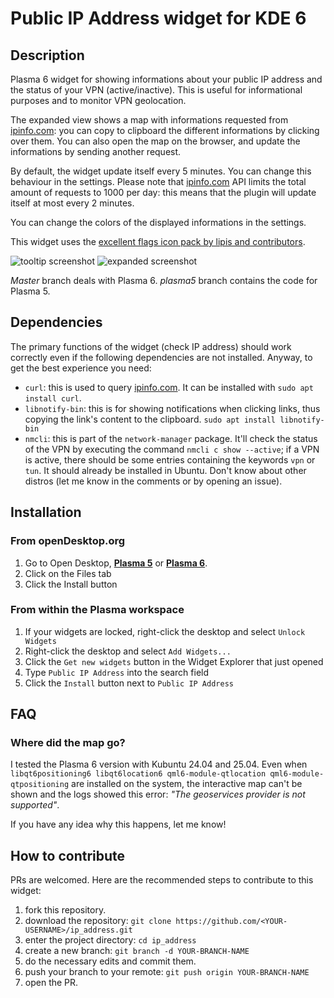 # Public IP Address widget for KDE 6

## Description

Plasma 6 widget for showing informations about your public IP address and the status of your VPN (active/inactive). This is useful for informational purposes and to monitor VPN geolocation.

The expanded view shows a map with informations requested from [ipinfo.com](https://ipinfo.io/): you can copy to clipboard the different informations by clicking over them. You can also open the map on the browser, and update the informations by sending another request.

By default, the widget update itself every 5 minutes. You can change this behaviour in the settings. Please note that [ipinfo.com](https://ipinfo.io/) API limits the total amount of requests to 1000 per day: this means that the plugin will update itself at most every 2 minutes.

You can change the colors of the displayed informations in the settings.

This widget uses the [excellent flags icon pack by lipis and contributors](https://github.com/lipis/flag-icon-css).

![tooltip screenshot](screenshots/screenshot_4.png)
![expanded screenshot](screenshots/screenshot_3.png)

*Master* branch deals with Plasma 6. *plasma5* branch contains the code for Plasma 5.

## Dependencies

The primary functions of the widget (check IP address) should work correctly even if the following dependencies are not installed. Anyway, to get the best experience you need:

* `curl`: this is used to query [ipinfo.com](https://ipinfo.io/). It can be installed with `sudo apt install curl`.
* `libnotify-bin`: this is for showing notifications when clicking links, thus copying the link's content to the clipboard.
`sudo apt install libnotify-bin`
* `nmcli`: this is part of the `network-manager` package. It'll check the status of the VPN by executing the command `nmcli c show --active`; if a VPN is active, there should be some entries containing the keywords `vpn` or `tun`. It should already be installed in Ubuntu. Don't know about other distros (let me know in the comments or by opening an issue).

## Installation

### From openDesktop.org

1. Go to Open Desktop, **[Plasma 5](https://www.opendesktop.org/p/1289644/)** or **[Plasma 6](https://www.pling.com/p/2140275/)**.
2. Click on the Files tab
3. Click the Install button

### From within the Plasma workspace

1. If your widgets are locked, right-click the desktop and select `Unlock Widgets`
2. Right-click the desktop and select `Add Widgets...`
3. Click the `Get new widgets` button in the Widget Explorer that just opened
4. Type `Public IP Address` into the search field
5. Click the `Install` button next to `Public IP Address`

## FAQ

### Where did the map go?

I tested the Plasma 6 version with Kubuntu 24.04 and 25.04. Even when
`libqt6positioning6 libqt6location6 qml6-module-qtlocation qml6-module-qtpositioning`
are installed on the system, the interactive map can't be shown and the logs
showed this error: *"The geoservices provider is not supported"*.

If you have any idea why this happens, let me know!


## How to contribute

PRs are welcomed. Here are the recommended steps to contribute to this widget:

1. fork this repository.
2. download the repository: `git clone https://github.com/<YOUR-USERNAME>/ip_address.git`
3. enter the project directory: `cd ip_address`
4. create a new branch: `git branch -d YOUR-BRANCH-NAME`
5. do the necessary edits and commit them.
6. push your branch to your remote: `git push origin YOUR-BRANCH-NAME`
7. open the PR.
